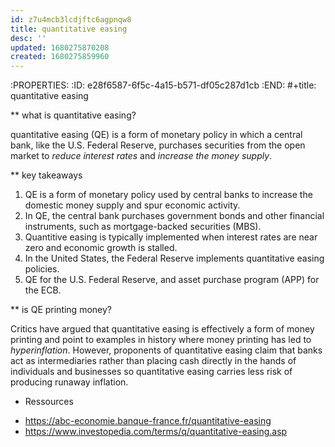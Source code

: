 ```yaml
---
id: z7u4mcb3lcdjftc6agpnqw8
title: quantitative easing
desc: ''
updated: 1680275870208
created: 1680275859960
---
```


:PROPERTIES:
:ID:       e28f6587-6f5c-4a15-b571-df05c287d1cb
:END:
#+title: quantitative easing

** what is quantitative easing?

quantitative easing (QE) is a form of monetary policy in which a central bank,
like the U.S. Federal Reserve, purchases securities from the open market to
*reduce interest rates* and *increase the money supply*.

** key takeaways

1) QE is a form of monetary policy used by central banks to increase the
domestic money supply and spur economic activity.
2) In QE, the central bank purchases government bonds and other financial
instruments, such as mortgage-backed securities (MBS).
3) Quantitive easing is typically implemented when interest rates are near
zero and economic growth is stalled.
4) In the United States, the Federal Reserve implements quantitative easing
policies.
5) QE for the U.S. Federal Reserve, and asset purchase program (APP) for the
ECB.

** is QE printing money?

Critics have argued that quantitative easing is effectively a form of money
printing and point to examples in history where money printing has led to
*hyperinflation*. However, proponents of quantitative easing claim that banks
act as intermediaries rather than placing cash directly in the hands of
individuals and businesses so quantitative easing carries less risk of
producing runaway inflation.

* Ressources

- https://abc-economie.banque-france.fr/quantitative-easing
- https://www.investopedia.com/terms/q/quantitative-easing.asp